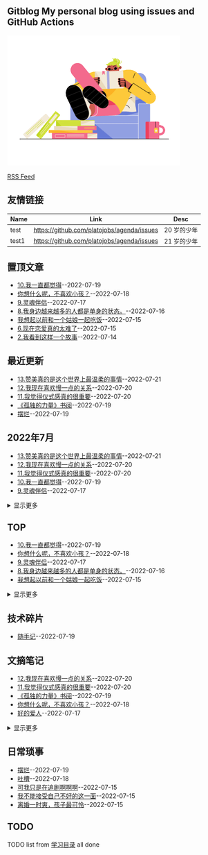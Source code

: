 
## Gitblog  My personal blog using issues and GitHub Actions

![](https://github.com/platojobs/platojobs/blob/main/assets/home.gif)

[RSS Feed](https://raw.githubusercontent.com/platojobs/agenda/master/feed.xml)
## 友情链接
| Name | Link | Desc | 
 | ---- | ---- | ---- |
| test | https://github.com/platojobs/agenda/issues | 20 岁的少年 |
| test1 | https://github.com/platojobs/agenda/issues | 21 岁的少年 |
## 置顶文章
- [10.我一直都觉得](https://github.com/platojobs/agenda/issues/24)--2022-07-19
- [你想什么呢，不喜欢小孩？](https://github.com/platojobs/agenda/issues/22)--2022-07-18
- [9.灵魂伴侣](https://github.com/platojobs/agenda/issues/21)--2022-07-17
- [8.我身边越来越多的人都是单身的状态。](https://github.com/platojobs/agenda/issues/19)--2022-07-16
- [我想起以前和一个姑娘一起吃饭](https://github.com/platojobs/agenda/issues/10)--2022-07-15
- [6.现在恋爱真的太难了](https://github.com/platojobs/agenda/issues/9)--2022-07-15
- [2.我看到这样一个故事](https://github.com/platojobs/agenda/issues/2)--2022-07-14
## 最近更新
- [13.赞美真的是这个世界上最温柔的事情](https://github.com/platojobs/agenda/issues/30)--2022-07-21
- [12.我现在喜欢慢一点的关系](https://github.com/platojobs/agenda/issues/29)--2022-07-20
- [11.我觉得仪式感真的很重要](https://github.com/platojobs/agenda/issues/28)--2022-07-20
- [《孤独的力量》书阅](https://github.com/platojobs/agenda/issues/27)--2022-07-19
- [摆烂](https://github.com/platojobs/agenda/issues/26)--2022-07-19
## 2022年7月
- [13.赞美真的是这个世界上最温柔的事情](https://github.com/platojobs/agenda/issues/30)--2022-07-21
- [12.我现在喜欢慢一点的关系](https://github.com/platojobs/agenda/issues/29)--2022-07-20
- [11.我觉得仪式感真的很重要](https://github.com/platojobs/agenda/issues/28)--2022-07-20
- [10.我一直都觉得](https://github.com/platojobs/agenda/issues/24)--2022-07-19
- [9.灵魂伴侣](https://github.com/platojobs/agenda/issues/21)--2022-07-17
<details><summary>显示更多</summary>

- [8.我身边越来越多的人都是单身的状态。](https://github.com/platojobs/agenda/issues/19)--2022-07-16
- [7.好的爱情](https://github.com/platojobs/agenda/issues/18)--2022-07-15
- [我想起以前和一个姑娘一起吃饭](https://github.com/platojobs/agenda/issues/10)--2022-07-15
- [6.现在恋爱真的太难了](https://github.com/platojobs/agenda/issues/9)--2022-07-15
- [5.先是工作被开然后恋爱告吹](https://github.com/platojobs/agenda/issues/5)--2022-07-15
- [4.请认真回应那些废话吧](https://github.com/platojobs/agenda/issues/4)--2022-07-14
- [3.凭什么你喜欢我，我就一定要回应你？](https://github.com/platojobs/agenda/issues/3)--2022-07-14
- [2.我看到这样一个故事](https://github.com/platojobs/agenda/issues/2)--2022-07-14
- [1.github博客](https://github.com/platojobs/agenda/issues/1)--2022-07-14
</details>

## TOP
- [10.我一直都觉得](https://github.com/platojobs/agenda/issues/24)--2022-07-19
- [你想什么呢，不喜欢小孩？](https://github.com/platojobs/agenda/issues/22)--2022-07-18
- [9.灵魂伴侣](https://github.com/platojobs/agenda/issues/21)--2022-07-17
- [8.我身边越来越多的人都是单身的状态。](https://github.com/platojobs/agenda/issues/19)--2022-07-16
- [我想起以前和一个姑娘一起吃饭](https://github.com/platojobs/agenda/issues/10)--2022-07-15
<details><summary>显示更多</summary>

- [6.现在恋爱真的太难了](https://github.com/platojobs/agenda/issues/9)--2022-07-15
- [2.我看到这样一个故事](https://github.com/platojobs/agenda/issues/2)--2022-07-14
</details>

## 技术碎片
- [随手记](https://github.com/platojobs/agenda/issues/25)--2022-07-19
## 文摘笔记
- [12.我现在喜欢慢一点的关系](https://github.com/platojobs/agenda/issues/29)--2022-07-20
- [11.我觉得仪式感真的很重要](https://github.com/platojobs/agenda/issues/28)--2022-07-20
- [《孤独的力量》书阅](https://github.com/platojobs/agenda/issues/27)--2022-07-19
- [你想什么呢，不喜欢小孩？](https://github.com/platojobs/agenda/issues/22)--2022-07-18
- [好的爱人](https://github.com/platojobs/agenda/issues/20)--2022-07-17
<details><summary>显示更多</summary>

- [《许你星河千里》书阅](https://github.com/platojobs/agenda/issues/17)--2022-07-15
- [《凶猛哀歌》](https://github.com/platojobs/agenda/issues/16)--2022-07-15
- [不成熟的爱](https://github.com/platojobs/agenda/issues/15)--2022-07-15
- [《人生海海》书阅](https://github.com/platojobs/agenda/issues/11)--2022-07-15
- [我想起以前和一个姑娘一起吃饭](https://github.com/platojobs/agenda/issues/10)--2022-07-15
</details>

## 日常琐事
- [摆烂](https://github.com/platojobs/agenda/issues/26)--2022-07-19
- [吐槽](https://github.com/platojobs/agenda/issues/23)--2022-07-18
- [可我只是在追剧啊啊啊](https://github.com/platojobs/agenda/issues/14)--2022-07-15
- [我不能接受自己不好的这一面](https://github.com/platojobs/agenda/issues/13)--2022-07-15
- [离婚一时爽，孩子最可怜](https://github.com/platojobs/agenda/issues/12)--2022-07-15
## TODO
TODO list from [学习目录](https://github.com/platojobs/agenda/issues/8) all done

